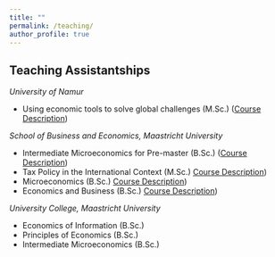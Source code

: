 ```yaml
---
title: ""
permalink: /teaching/
author_profile: true
---
```

## **Teaching Assistantships** 
*University of Namur* 
* Using economic tools to solve global challenges (M.Sc.) ([Course Description](https://uclouvain.be/en-cours-2024-lecon2806))

*School of Business and Economics, Maastricht University* 
* Intermediate Microeconomics for Pre-master (B.Sc.) ([Course Description](https://code.unimaas.nl/Code/Display?intCalendarID=30&intBAMA=1&SearchString=EBC2197))  
* Tax Policy in the International Context (M.Sc.) [Course Description](https://code.unimaas.nl/Code/Display?intCalendarID=30&intBAMA=2&SearchString=EBC4034))  
* Microeconomics (B.Sc.) [Course Description](https://code.unimaas.nl/Code/Display?intCalendarID=30&intBAMA=1&SearchString=EBC1010)) 
* Economics and Business (B.Sc.)  [Course Description](https://code.unimaas.nl/Code/Display?intCalendarID=30&intBAMA=1&SearchString=EBC1009)) 


*University College, Maastricht University*  
* Economics of Information (B.Sc.)
* Principles of Economics (B.Sc.)
* Intermediate Microeconomics (B.Sc.) 

